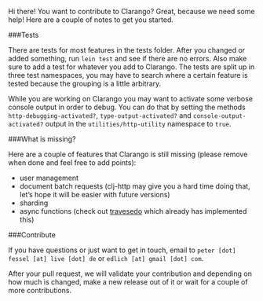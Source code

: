 Hi there! You want to contribute to Clarango? Great, because we need some help! Here are a couple of notes to get you started.

###Tests

There are tests for most features in the tests folder. After you changed or added something, run `lein test` and see if there are no errors. Also make sure to add a test for whatever you add to Clarango. The tests are split up in three test namespaces, you may have to search where a certain feature is tested because the grouping is a little arbitrary.

While you are working on Clarango you may want to activate some verbose console output in order to debug. You can do that by setting the methods `http-debugging-activated?`, `type-output-activated?` and `console-output-activated?` output in the `utilities/http-utility` namespace to `true`.

###What is missing?

Here are a couple of features that Clarango is still missing (please remove when done and feel free to add points):

* user management
* document batch requests (clj-http may give you a hard time doing that, let’s hope it will be easier with future versions)
* sharding
* async functions (check out [travesedo](https://github.com/deusdat/travesedo) which already has implemented this)

###Contribute

If you have questions or just want to get in touch, email to `peter [dot] fessel [at] live [dot] de` or `edlich [at] gmail [dot] com`.

After your pull request, we will validate your contribution and depending on how much is changed, make a new release out of it or wait for a couple of more contributions.